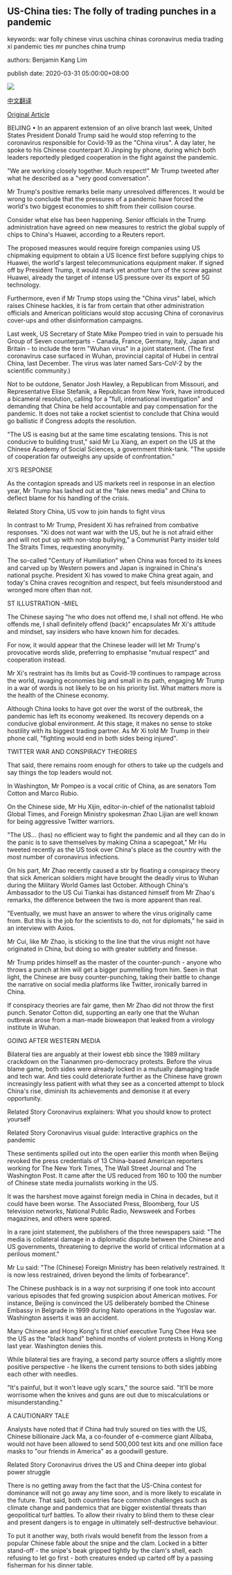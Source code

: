 ## US-China ties: The folly of trading punches in a pandemic

keywords: war folly chinese virus uschina chinas coronavirus media trading xi pandemic ties mr punches china trump

authors: Benjamin Kang Lim

publish date: 2020-03-31 05:00:00+08:00

![](https://www.straitstimes.com/sites/all/themes/custom/bootdemo/images/facebook_default_pic.jpg)

[中文翻译](US-China%20ties%3A%20The%20folly%20of%20trading%20punches%20in%20a%20pandemic_zh.md)

[Original Article](https://www.straitstimes.com/opinion/us-china-ties-the-folly-of-trading-punches-in-a-pandemic)

BEIJING • In an apparent extension of an olive branch last week, United States President Donald Trump said he would stop referring to the coronavirus responsible for Covid-19 as the "China virus". A day later, he spoke to his Chinese counterpart Xi Jinping by phone, during which both leaders reportedly pledged cooperation in the fight against the pandemic.

"We are working closely together. Much respect\!" Mr Trump tweeted after what he described as a "very good conversation".

Mr Trump's positive remarks belie many unresolved differences. It would be wrong to conclude that the pressures of a pandemic have forced the world's two biggest economies to shift from their collision course.

Consider what else has been happening. Senior officials in the Trump administration have agreed on new measures to restrict the global supply of chips to China's Huawei, according to a Reuters report.

The proposed measures would require foreign companies using US chipmaking equipment to obtain a US licence first before supplying chips to Huawei, the world's largest telecommunications equipment maker. If signed off by President Trump, it would mark yet another turn of the screw against Huawei, already the target of intense US pressure over its export of 5G technology.

Furthermore, even if Mr Trump stops using the "China virus" label, which raises Chinese hackles, it is far from certain that other administration officials and American politicians would stop accusing China of coronavirus cover-ups and other disinformation campaigns.

Last week, US Secretary of State Mike Pompeo tried in vain to persuade his Group of Seven counterparts - Canada, France, Germany, Italy, Japan and Britain - to include the term "Wuhan virus" in a joint statement. (The first coronavirus case surfaced in Wuhan, provincial capital of Hubei in central China, last December. The virus was later named Sars-CoV-2 by the scientific community.)

Not to be outdone, Senator Josh Hawley, a Republican from Missouri, and Representative Elise Stefanik, a Republican from New York, have introduced a bicameral resolution, calling for a "full, international investigation" and demanding that China be held accountable and pay compensation for the pandemic. It does not take a rocket scientist to conclude that China would go ballistic if Congress adopts the resolution.

"The US is easing but at the same time escalating tensions. This is not conducive to building trust," said Mr Lu Xiang, an expert on the US at the Chinese Academy of Social Sciences, a government think-tank. "The upside of cooperation far outweighs any upside of confrontation."

XI'S RESPONSE

As the contagion spreads and US markets reel in response in an election year, Mr Trump has lashed out at the "fake news media" and China to deflect blame for his handling of the crisis.

Related Story China, US vow to join hands to fight virus

In contrast to Mr Trump, President Xi has refrained from combative responses. "Xi does not want war with the US, but he is not afraid either and will not put up with non-stop bullying," a Communist Party insider told The Straits Times, requesting anonymity.

The so-called "Century of Humiliation" when China was forced to its knees and carved up by Western powers and Japan is ingrained in China's national psyche. President Xi has vowed to make China great again, and today's China craves recognition and respect, but feels misunderstood and wronged more often than not.

ST ILLUSTRATION -MIEL



The Chinese saying "he who does not offend me, I shall not offend. He who offends me, I shall definitely offend (back)" encapsulates Mr Xi's attitude and mindset, say insiders who have known him for decades.

For now, it would appear that the Chinese leader will let Mr Trump's provocative words slide, preferring to emphasise "mutual respect" and cooperation instead.

Mr Xi's restraint has its limits but as Covid-19 continues to rampage across the world, ravaging economies big and small in its path, engaging Mr Trump in a war of words is not likely to be on his priority list. What matters more is the health of the Chinese economy.

Although China looks to have got over the worst of the outbreak, the pandemic has left its economy weakened. Its recovery depends on a conducive global environment. At this stage, it makes no sense to stoke hostility with its biggest trading partner. As Mr Xi told Mr Trump in their phone call, "fighting would end in both sides being injured".

TWITTER WAR AND CONSPIRACY THEORIES

That said, there remains room enough for others to take up the cudgels and say things the top leaders would not.

In Washington, Mr Pompeo is a vocal critic of China, as are senators Tom Cotton and Marco Rubio.

On the Chinese side, Mr Hu Xijin, editor-in-chief of the nationalist tabloid Global Times, and Foreign Ministry spokesman Zhao Lijian are well known for being aggressive Twitter warriors.

"The US... (has) no efficient way to fight the pandemic and all they can do in the panic is to save themselves by making China a scapegoat," Mr Hu tweeted recently as the US took over China's place as the country with the most number of coronavirus infections.

On his part, Mr Zhao recently caused a stir by floating a conspiracy theory that sick American soldiers might have brought the deadly virus to Wuhan during the Military World Games last October. Although China's Ambassador to the US Cui Tiankai has distanced himself from Mr Zhao's remarks, the difference between the two is more apparent than real.

"Eventually, we must have an answer to where the virus originally came from. But this is the job for the scientists to do, not for diplomats," he said in an interview with Axios.

Mr Cui, like Mr Zhao, is sticking to the line that the virus might not have originated in China, but doing so with greater subtlety and finesse.

Mr Trump prides himself as the master of the counter-punch - anyone who throws a punch at him will get a bigger pummelling from him. Seen in that light, the Chinese are busy counter-punching, taking their battle to change the narrative on social media platforms like Twitter, ironically barred in China.

If conspiracy theories are fair game, then Mr Zhao did not throw the first punch. Senator Cotton did, supporting an early one that the Wuhan outbreak arose from a man-made bioweapon that leaked from a virology institute in Wuhan.

GOING AFTER WESTERN MEDIA

Bilateral ties are arguably at their lowest ebb since the 1989 military crackdown on the Tiananmen pro-democracy protests. Before the virus blame game, both sides were already locked in a mutually damaging trade and tech war. And ties could deteriorate further as the Chinese have grown increasingly less patient with what they see as a concerted attempt to block China's rise, diminish its achievements and demonise it at every opportunity.

Related Story Coronavirus explainers: What you should know to protect yourself

Related Story Coronavirus visual guide: Interactive graphics on the pandemic

These sentiments spilled out into the open earlier this month when Beijing revoked the press credentials of 13 China-based American reporters working for The New York Times, The Wall Street Journal and The Washington Post. It came after the US reduced from 160 to 100 the number of Chinese state media journalists working in the US.

It was the harshest move against foreign media in China in decades, but it could have been worse. The Associated Press, Bloomberg, four US television networks, National Public Radio, Newsweek and Forbes magazines, and others were spared.

In a rare joint statement, the publishers of the three newspapers said: "The media is collateral damage in a diplomatic dispute between the Chinese and US governments, threatening to deprive the world of critical information at a perilous moment."

Mr Lu said: "The (Chinese) Foreign Ministry has been relatively restrained. It is now less restrained, driven beyond the limits of forbearance".

The Chinese pushback is in a way not surprising if one took into account various episodes that fed growing suspicion about American motives. For instance, Beijing is convinced the US deliberately bombed the Chinese Embassy in Belgrade in 1999 during Nato operations in the Yugoslav war. Washington asserts it was an accident.

Many Chinese and Hong Kong's first chief executive Tung Chee Hwa see the US as the "black hand" behind months of violent protests in Hong Kong last year. Washington denies this.

While bilateral ties are fraying, a second party source offers a slightly more positive perspective - he likens the current tensions to both sides jabbing each other with needles.

"It's painful, but it won't leave ugly scars," the source said. "It'll be more worrisome when the knives and guns are out due to miscalculations or misunderstanding."

A CAUTIONARY TALE

Analysts have noted that if China had truly soured on ties with the US, Chinese billionaire Jack Ma, a co-founder of e-commerce giant Alibaba, would not have been allowed to send 500,000 test kits and one million face masks to "our friends in America" as a goodwill gesture.

Related Story Coronavirus drives the US and China deeper into global power struggle

There is no getting away from the fact that the US-China contest for dominance will not go away any time soon, and is more likely to escalate in the future. That said, both countries face common challenges such as climate change and pandemics that are bigger existential threats than geopolitical turf battles. To allow their rivalry to blind them to these clear and present dangers is to engage in ultimately self-destructive behaviour.

To put it another way, both rivals would benefit from the lesson from a popular Chinese fable about the snipe and the clam. Locked in a bitter stand-off - the snipe's beak gripped tightly by the clam's shell, each refusing to let go first - both creatures ended up carted off by a passing fisherman for his dinner table.